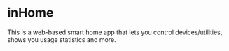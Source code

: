 <h1>inHome</h1>

<p>This is a web-based smart home app that lets you control devices/utilities,<br>
 shows you usage statistics and more.</p>
